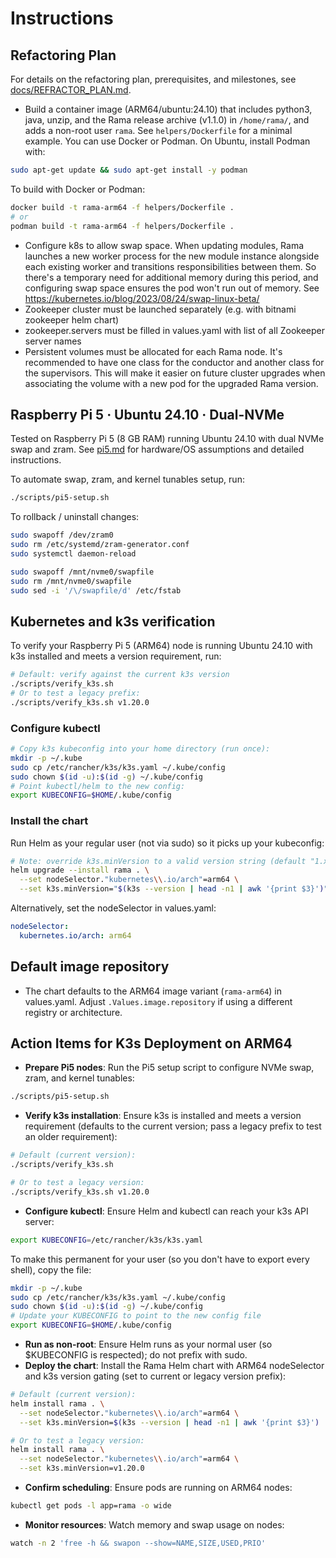 # Instructions

## Refactoring Plan

For details on the refactoring plan, prerequisites, and milestones, see [docs/REFRACTOR_PLAN.md](docs/REFRACTOR_PLAN.md).

- Build a container image (ARM64/ubuntu:24.10) that includes python3, java, unzip, and the Rama release archive (v1.1.0) in `/home/rama/`, and adds a non-root user `rama`. See `helpers/Dockerfile` for a minimal example. You can use Docker or Podman. On Ubuntu, install Podman with:

```bash
sudo apt-get update && sudo apt-get install -y podman
```

To build with Docker or Podman:

```bash
docker build -t rama-arm64 -f helpers/Dockerfile .
# or
podman build -t rama-arm64 -f helpers/Dockerfile .
```
- Configure k8s to allow swap space. When updating modules, Rama launches a new worker process for the new module instance alongside each existing worker and transitions responsibilities between them. So there's a temporary need for additional memory during this period, and configuring swap space ensures the pod won't run out of memory. See https://kubernetes.io/blog/2023/08/24/swap-linux-beta/
- Zookeeper cluster must be launched separately (e.g. with bitnami zookeeper helm chart)
- zookeeper.servers must be filled in values.yaml with list of all Zookeeper server names
- Persistent volumes must be allocated for each Rama node. It's recommended to have one class for the conductor and another class for the supervisors. This will make it easier on future cluster upgrades when associating the volume with a new pod for the upgraded Rama version.

## Raspberry Pi 5 · Ubuntu 24.10 · Dual-NVMe

Tested on Raspberry Pi 5 (8 GB RAM) running Ubuntu 24.10 with dual NVMe swap and zram. See [pi5.md](pi5.md) for hardware/OS assumptions and detailed instructions.

To automate swap, zram, and kernel tunables setup, run:

```bash
./scripts/pi5-setup.sh
```

To rollback / uninstall changes:

```bash
sudo swapoff /dev/zram0
sudo rm /etc/systemd/zram-generator.conf
sudo systemctl daemon-reload

sudo swapoff /mnt/nvme0/swapfile
sudo rm /mnt/nvme0/swapfile
sudo sed -i '/\/swapfile/d' /etc/fstab
```

## Kubernetes and k3s verification
To verify your Raspberry Pi 5 (ARM64) node is running Ubuntu 24.10 with k3s installed and meets a version requirement, run:

```bash
# Default: verify against the current k3s version
./scripts/verify_k3s.sh
# Or to test a legacy prefix:
./scripts/verify_k3s.sh v1.20.0
```

### Configure kubectl

```bash
# Copy k3s kubeconfig into your home directory (run once):
mkdir -p ~/.kube
sudo cp /etc/rancher/k3s/k3s.yaml ~/.kube/config
sudo chown $(id -u):$(id -g) ~/.kube/config
# Point kubectl/helm to the new config:
export KUBECONFIG=$HOME/.kube/config
```

### Install the chart

Run Helm as your regular user (not via sudo) so it picks up your kubeconfig:

```bash
# Note: override k3s.minVersion to a valid version string (default "1.x.y" is a placeholder).
helm upgrade --install rama . \
  --set nodeSelector."kubernetes\\.io/arch"=arm64 \
  --set k3s.minVersion="$(k3s --version | head -n1 | awk '{print $3}')"
```

Alternatively, set the nodeSelector in values.yaml:

```yaml
nodeSelector:
  kubernetes.io/arch: arm64
```

## Default image repository
- The chart defaults to the ARM64 image variant (`rama-arm64`) in values.yaml. Adjust `.Values.image.repository` if using a different registry or architecture.

## Action Items for K3s Deployment on ARM64

- **Prepare Pi5 nodes**: Run the Pi5 setup script to configure NVMe swap, zram, and kernel tunables:

```bash
./scripts/pi5-setup.sh
```

- **Verify k3s installation**: Ensure k3s is installed and meets a version requirement (defaults to the current version; pass a legacy prefix to test an older requirement):

```bash
# Default (current version):
./scripts/verify_k3s.sh

# Or to test a legacy version:
./scripts/verify_k3s.sh v1.20.0
```

- **Configure kubectl**: Ensure Helm and kubectl can reach your k3s API server:

```bash
export KUBECONFIG=/etc/rancher/k3s/k3s.yaml
```

To make this permanent for your user (so you don't have to export every shell), copy the file:

```bash
mkdir -p ~/.kube
sudo cp /etc/rancher/k3s/k3s.yaml ~/.kube/config
sudo chown $(id -u):$(id -g) ~/.kube/config
# Update your KUBECONFIG to point to the new config file
export KUBECONFIG=$HOME/.kube/config
```

- **Run as non-root**: Ensure Helm runs as your normal user (so $KUBECONFIG is respected); do not prefix with sudo.
- **Deploy the chart**: Install the Rama Helm chart with ARM64 nodeSelector and k3s version gating (set to current or legacy version prefix):

```bash
# Default (current version):
helm install rama . \
  --set nodeSelector."kubernetes\\.io/arch"=arm64 \
  --set k3s.minVersion=$(k3s --version | head -n1 | awk '{print $3}')

# Or to test a legacy version:
helm install rama . \
  --set nodeSelector."kubernetes\\.io/arch"=arm64 \
  --set k3s.minVersion=v1.20.0
```

- **Confirm scheduling**: Ensure pods are running on ARM64 nodes:

```bash
kubectl get pods -l app=rama -o wide
```

- **Monitor resources**: Watch memory and swap usage on nodes:

```bash
watch -n 2 'free -h && swapon --show=NAME,SIZE,USED,PRIO'
```
